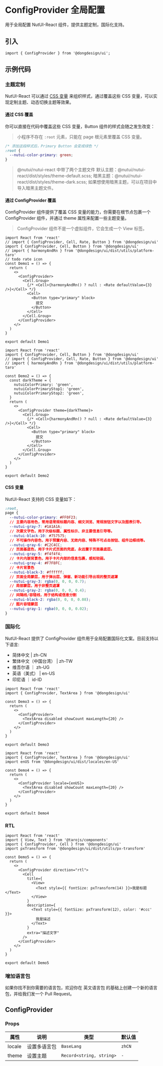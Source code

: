 # ConfigProvider 全局配置

用于全局配置 NutUI-React 组件，提供主题定制，国际化支持。

## 引入

```tsx
import { ConfigProvider } from '@dongdesign/ui';
```

## 示例代码

### 主题定制

NutUI-React 可以通过 [CSS 变量](https://developer.mozilla.org/zh-CN/docs/Web/CSS/Using_CSS_custom_properties) 来组织样式，通过覆盖这些 CSS 变量，可以实现定制主题、动态切换主题等效果。

#### 通过 CSS 覆盖

你可以直接在代码中覆盖这些 CSS 变量，Button 组件的样式会随之发生改变：

> 小程序不存在 `:root` 元素，只能在 page 根元素里覆盖 CSS 变量。

```css
/* 添加这段样式后，Primary Button 会变成绿色 */
:root {
  --nutui-color-primary: green;
}
```

> @nutui/nutui-react 中带了两个主题文件 默认主题：@nutui/nutui-react/dist/styles/theme-default.scss; 暗黑主题：@nutui/nutui-react/dist/styles/theme-dark.scss; 如果想使用暗黑主题，可以在项目中导入暗黑主题文件。

#### 通过 ConfigProvider 覆盖

ConfigProvider 组件提供了覆盖 CSS 变量的能力，你需要在根节点包裹一个 ConfigProvider 组件，并通过 theme 属性来配置一些主题变量。

> ConfigProvider 组件不是一个虚拟组件，它会生成一个 View 标签。

```tsx
import React from 'react'
// import { ConfigProvider, Cell, Rate, Button } from '@dongdesign/ui'
import { ConfigProvider, Cell, Button } from '@dongdesign/ui'
// import { harmonyAndRn } from '@dongdesign/ui/dist/utils/platform-taro'
// todo rate icon
const Demo1 = () => {
  return (
    <>
      <ConfigProvider>
        <Cell.Group>
          {/* <Cell>{harmonyAndRn() ? null : <Rate defaultValue={3} />}</Cell> */}
          <Cell>
            <Button type="primary" block>
              提交
            </Button>
          </Cell>
        </Cell.Group>
      </ConfigProvider>
    </>
  )
}

export default Demo1

```

```tsx
import React from 'react'
import { ConfigProvider, Cell, Button } from '@dongdesign/ui'
// import { ConfigProvider, Cell, Rate, Button } from '@dongdesign/ui'
// import { harmonyAndRn } from '@dongdesign/ui/dist/utils/platform-taro'

const Demo2 = () => {
  const darkTheme = {
    nutuiColorPrimary: 'green',
    nutuiColorPrimaryStop1: 'green',
    nutuiColorPrimaryStop2: 'green',
  }
  return (
    <>
      <ConfigProvider theme={darkTheme}>
        <Cell.Group>
          {/* <Cell>{harmonyAndRn() ? null : <Rate defaultValue={3} />}</Cell> */}
          <Cell>
            <Button type="primary" block>
              提交
            </Button>
          </Cell>
        </Cell.Group>
      </ConfigProvider>
    </>
  )
}

export default Demo2

```

#### CSS 变量

NutUI-React 支持的 CSS 变量如下：

```css
:root,
page {
  --nutui-color-primary: #FF0F23;
  // 主要内容用色，常用语常规标题内容、细文浏览、常规按钮文字以及图表引导。
  --nutui-gray-7: #1A1A1A;
  // 次要文字色，用于次级标题、属性标示、非主要信息引导等。
  --nutui-black-10: #757575;
  // 不可操作内容色，用于预置内容、无效内容、特殊不可点击按钮、组件边框线等。
  --nutui-gray-6: #C2C4CC;
  // 页面基底色，用于卡片式页面的兜底，永远置于页面最底层。
  --nutui-gray-5: #f4f4f4;
  // 卡片内嵌背景色，用于卡片内部的信息包裹，感知较弱。
  --nutui-gray-4: #F7F8FC;
  // 卡片背景色
  --nutui-black-3: #ffffff;
  // 页面全局蒙层，用于弹出层、弹窗、新功能引导出现的整页遮罩
  --nutui-gray-3: rgba(0, 0, 0, 0.7);
  // 局部蒙层，用于非整页遮罩
  --nutui-gray-2: rgba(0, 0, 0, 0.4);
  // 间隔线/容错线，用于结构或信息分割
  --nutui-black-2: rgba(0, 0, 0, 0.08);
  // 图片容错蒙层
  --nutui-gray-1: rgba(0, 0, 0, 0.02);
}

```

### 国际化

NutUI-React 提供了 ConfigProvider 组件用于全局配置国际化文案。目前支持以下语言:

* 简体中文 | zh-CN
* 繁体中文（中国台湾） | zh-TW
* 维吾尔语 ｜ zh-UG
* 英语（美式） | en-US
* 印尼语 ｜ id-ID

```tsx
import React from 'react'
import { ConfigProvider, TextArea } from '@dongdesign/ui'

const Demo3 = () => {
  return (
    <>
      <ConfigProvider>
        <TextArea disabled showCount maxLength={20} />
      </ConfigProvider>
    </>
  )
}

export default Demo3

```

```tsx
import React from 'react'
import { ConfigProvider, TextArea } from '@dongdesign/ui'
import enUS from '@dongdesign/ui/dist/locales/en-US'

const Demo4 = () => {
  return (
    <>
      <ConfigProvider locale={enUS}>
        <TextArea disabled showCount maxLength={20} />
      </ConfigProvider>
    </>
  )
}

export default Demo4

```

### RTL

```tsx
import React from 'react'
import { View, Text } from '@tarojs/components'
import { ConfigProvider, Cell } from '@dongdesign/ui'
import pxTransform from '@dongdesign/ui/dist/utils/px-transform'

const Demo5 = () => {
  return (
    <>
      <ConfigProvider direction="rtl">
        <Cell
          title={
            <View>
              <Text style={{ fontSize: pxTransform(14) }}>我是标题</Text>
            </View>
          }
          description={
            <Text style={{ fontSize: pxTransform(12), color: '#ccc' }}>
              我是描述
            </Text>
          }
          extra="描述文字"
        />
      </ConfigProvider>
    </>
  )
}

export default Demo5

```

### 增加语言包

如果你找不到你需要的语言包，欢迎你在 英文语言包 的基础上创建一个新的语言包，并给我们发一个 Pull Request。

## ConfigProvider

### Props

| 属性 | 说明 | 类型 | 默认值 |
| --- | --- | --- | --- |
| locale | 设置多语言包 | `BaseLang` | `zhCN` |
| theme | 设置主题 | `Record<string, string>` | `-` |
